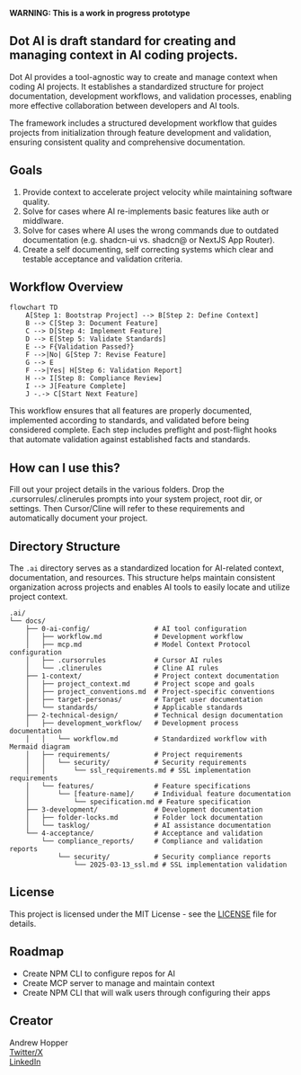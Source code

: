 **WARNING: This is a work in progress prototype**

## Dot AI is draft standard for creating and managing context in AI coding projects.

Dot AI provides a tool-agnostic way to create and manage context when coding AI projects. It establishes a standardized structure for project documentation, development workflows, and validation processes, enabling more effective collaboration between developers and AI tools.

The framework includes a structured development workflow that guides projects from initialization through feature development and validation, ensuring consistent quality and comprehensive documentation.

## Goals

1. Provide context to accelerate project velocity while maintaining software quality.
2. Solve for cases where AI re-implements basic features like auth or middlware.
3. Solve for cases where AI uses the wrong commands due to outdated documentation (e.g. shadcn-ui vs. shadcn@ or NextJS App Router).
4. Create a self documenting, self correcting systems which clear and testable acceptance and validation criteria.

## Workflow Overview
```mermaid
flowchart TD
    A[Step 1: Bootstrap Project] --> B[Step 2: Define Context]
    B --> C[Step 3: Document Feature]
    C --> D[Step 4: Implement Feature]
    D --> E[Step 5: Validate Standards]
    E --> F{Validation Passed?}
    F -->|No| G[Step 7: Revise Feature]
    G --> E
    F -->|Yes| H[Step 6: Validation Report]
    H --> I[Step 8: Compliance Review]
    I --> J[Feature Complete]
    J -.-> C[Start Next Feature]
```


This workflow ensures that all features are properly documented, implemented according to standards, and validated before being considered complete. Each step includes preflight and post-flight hooks that automate validation against established facts and standards.

## How can I use this?

Fill out your project details in the various folders.  Drop the .cursorrules/.clinerules prompts into your system project, root dir, or settings.  Then Cursor/Cline will refer to these requirements and automatically document your project.

## Directory Structure

The `.ai` directory serves as a standardized location for AI-related context, documentation, and resources. This structure helps maintain consistent organization across projects and enables AI tools to easily locate and utilize project context.

```
.ai/
└── docs/
    ├── 0-ai-config/                # AI tool configuration
    │   ├── workflow.md             # Development workflow 
    │   ├── mcp.md                  # Model Context Protocol configuration
    │   ├── .cursorrules            # Cursor AI rules
    │   └── .clinerules             # Cline AI rules
    ├── 1-context/                  # Project context documentation
    │   ├── project_context.md      # Project scope and goals
    │   ├── project_conventions.md  # Project-specific conventions
    │   ├── target-personas/        # Target user documentation
    │   └── standards/              # Applicable standards
    ├── 2-technical-design/         # Technical design documentation
    │   ├── development_workflow/   # Development process documentation
    │   │   └── workflow.md         # Standardized workflow with Mermaid diagram
    │   ├── requirements/           # Project requirements
    │   │   └── security/           # Security requirements
    │   │       └── ssl_requirements.md # SSL implementation requirements
    │   └── features/               # Feature specifications
    │       └── [feature-name]/     # Individual feature documentation
    │           └── specification.md # Feature specification
    ├── 3-development/              # Development documentation
    │   ├── folder-locks.md         # Folder lock documentation
    │   └── tasklog/                # AI assistance documentation
    └── 4-acceptance/               # Acceptance and validation
        └── compliance_reports/     # Compliance and validation reports
            └── security/           # Security compliance reports
                └── 2025-03-13_ssl.md # SSL implementation validation
```

## License

This project is licensed under the MIT License - see the [LICENSE](LICENSE) file for details.

## Roadmap

- Create NPM CLI to configure repos for AI
- Create MCP server to manage and maintain context
- Create NPM CLI that will walk users through configuring their apps

## Creator

Andrew Hopper  
[Twitter/X](https://x.com/andrewhopper)  
[LinkedIn](https://linkedin.com/in/andrewhopper)
